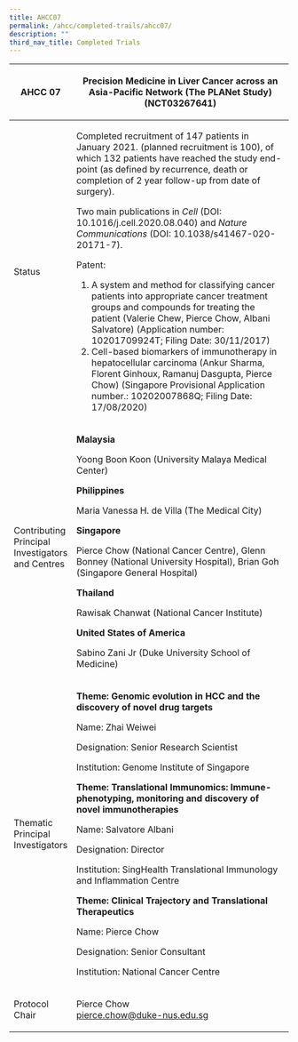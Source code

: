 ```yaml
---
title: AHCC07
permalink: /ahcc/completed-trails/ahcc07/
description: ""
third_nav_title: Completed Trials
---
```

<table>
<thead>
<tr>
<th width="21%"><strong>AHCC 07</strong></th>
<th>
<p>Precision Medicine in Liver Cancer across an Asia-Pacific Network (The PLANet Study) (NCT03267641)</p>
</th>
</tr>
</thead>
<tbody>
<tr>
<td>Status</td>
<td>
<p>Completed recruitment of 147 patients in January 2021. (planned recruitment is 100), of which 132 patients have reached the study end-point (as defined by recurrence, death or completion of 2 year follow-up from date of surgery).</p>
<p>Two main publications in <em>Cell</em> (DOI: 10.1016/j.cell.2020.08.040) and <em>Nature Communications</em> (DOI: 10.1038/s41467-020-20171-7).</p>
<p>Patent:</p>
<ol>
<li>A system and method for classifying cancer patients into appropriate cancer treatment groups and compounds for treating the patient (Valerie Chew, Pierce Chow, Albani Salvatore) (Application number: 10201709924T; Filing Date: 30/11/2017)</li>
<li>Cell-based biomarkers of immunotherapy in hepatocellular carcinoma (Ankur Sharma, Florent Ginhoux, Ramanuj Dasgupta, Pierce Chow) (Singapore Provisional Application number.: 10202007868Q; Filing Date: 17/08/2020)</li>
</ol>
</td>
</tr>
<tr>
<td>Contributing Principal<br>Investigators and Centres
<p> </p>
</td>
<td>
<p><strong>Malaysia</strong></p>
<p>Yoong Boon Koon (University Malaya Medical Center)</p>
<p><strong>Philippines</strong></p>
<p>Maria Vanessa H. de Villa (The Medical City)</p>
<p><strong>Singapore</strong></p>
<p>Pierce Chow (National Cancer Centre), Glenn Bonney (National University Hospital), Brian Goh (Singapore General Hospital)</p>
<p><strong>Thailand</strong></p>
<p>Rawisak Chanwat (National Cancer Institute)</p>
<p><strong>United States of America</strong></p>
<p>Sabino Zani Jr (Duke University School of Medicine)</p>
</td>
</tr>
<tr>
<td>Thematic Principal Investigators</td>
<td>
<p><strong>Theme: Genomic evolution in HCC and the discovery of novel drug targets</strong></p>
<p>Name:  Zhai Weiwei</p>
<p>Designation:  Senior Research Scientist</p>
<p>Institution:  Genome Institute of Singapore</p>
<p> </p>
<p><strong>Theme: Translational Immunomics: Immune-phenotyping, monitoring and discovery of novel immunotherapies</strong></p>
<p>Name: Salvatore Albani</p>
<p>Designation: Director</p>
<p>Institution: SingHealth Translational Immunology and Inflammation Centre</p>
<p> </p>
<p><strong>Theme: Clinical Trajectory and Translational Therapeutics</strong></p>
<p>Name:  Pierce Chow</p>
<p>Designation:  Senior Consultant</p>
<p>Institution:  National Cancer Centre</p>
</td>
</tr>
<tr>
<td>Protocol Chair</td>
<td>
<p>Pierce Chow <br><a href="mailto:pierce.chow@duke-nus.edu.sg">pierce.chow@duke-nus.edu.sg</a></p>
</td>
</tr>
</tbody>
</table>